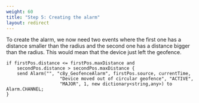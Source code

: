 ```yaml
---
weight: 60
title: "Step 5: Creating the alarm"
layout: redirect
---
```


To create the alarm, we now need two events where the first one has a distance smaller than the radius and the second one has a distance bigger than the radius. This would mean that the device just left the geofence.

	if firstPos.distance <= firstPos.maxDistance and
		secondPos.distance > secondPos.maxDistance {
		send Alarm("", "c8y_GeofenceAlarm", firstPos.source, currentTime,
						"Device moved out of circular geofence", "ACTIVE",
						"MAJOR", 1, new dictionary<string,any>) to Alarm.CHANNEL;
	}
